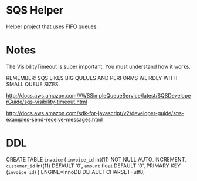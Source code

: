 # SQS Helper
Helper project that uses FIFO queues.

# Notes
The VisibilityTimeout is super important.  You must understand how it works.

REMEMBER: SQS LIKES BIG QUEUES AND PERFORMS WEIRDLY WITH SMALL QUEUE SIZES.

http://docs.aws.amazon.com/AWSSimpleQueueService/latest/SQSDeveloperGuide/sqs-visibility-timeout.html

http://docs.aws.amazon.com/sdk-for-javascript/v2/developer-guide/sqs-examples-send-receive-messages.html

# DDL
CREATE TABLE `invoice` (
  `invoice_id` int(11) NOT NULL AUTO_INCREMENT,
  `customer_id` int(11) DEFAULT '0',
  `amount` float DEFAULT '0',
  PRIMARY KEY (`invoice_id`)
) ENGINE=InnoDB DEFAULT CHARSET=utf8;
